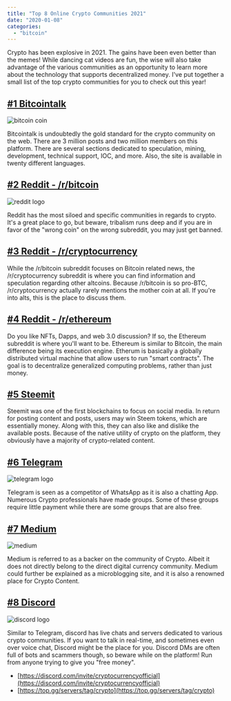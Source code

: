 ```yaml
---
title: "Top 8 Online Crypto Communities 2021"
date: "2020-01-08"
categories: 
  - "bitcoin"
---
```


Crypto has been explosive in 2021. The gains have been even better than the memes! While dancing cat videos are fun, the wise will also take advantage of the various communities as an opportunity to learn more about the technology that supports decentralized money. I've put together a small list of the top crypto communities for you to check out this year!

## [#1 Bitcointalk](https://bitcointalk.org/)

![bitcoin coin](/img/btc.png)

Bitcointalk is undoubtedly the gold standard for the crypto community on the web. There are 3 million posts and two million members on this platform. There are several sections dedicated to speculation, mining, development, technical support, IOC, and more. Also, the site is available in twenty different languages.

## [#2 Reddit - /r/bitcoin](http://reddit.com/r/bitcoin)

![reddit logo](/img/1_e3E0OQzfYCuWk0pket5dAA-1024x576.png)

Reddit has the most siloed and specific communities in regards to crypto. It's a great place to go, but beware, tribalism runs deep and if you are in favor of the "wrong coin" on the wrong subreddit, you may just get banned.

## [#3 Reddit - /r/cryptocurrency](https://www.reddit.com/r/cryptocurrency/)

While the /r/bitcoin subreddit focuses on Bitcoin related news, the /r/cryptocurrency subreddit is where you can find information and speculation regarding other altcoins. Because /r/bitcoin is so pro-BTC, /r/cryptocurrency actually rarely mentions the mother coin at all. If you're into alts, this is the place to discuss them.

## [#4 Reddit - /r/ethereum](https://www.reddit.com/r/ethereum/)

Do you like NFTs, Dapps, and web 3.0 discussion? If so, the Ethereum subreddit is where you'll want to be. Ethereum is similar to Bitcoin, the main difference being its execution engine. Etherum is basically a globally distributed virtual machine that allow users to run "smart contracts". The goal is to decentralize generalized computing problems, rather than just money.

## [#5 Steemit](https://steemit.com/)

Steemit was one of the first blockchains to focus on social media. In return for posting content and posts, users may win Steem tokens, which are essentially money. Along with this, they can also like and dislike the available posts. Because of the native utility of crypto on the platform, they obviously have a majority of crypto-related content.

## [#6 Telegram](https://telegramcryptogroups.com/)

![telegram logo](/img/unnamed.png)

Telegram is seen as a competitor of WhatsApp as it is also a chatting App. Numerous Crypto professionals have made groups. Some of these groups require little payment while there are some groups that are also free.

## [#7 Medium](https://medium.com/search?q=crypto)

![medium](/img/1_I0E7U5xI-4UvnkExSGKp_w.png)

Medium is referred to as a backer on the community of Crypto. Albeit it does not directly belong to the direct digital currency community. Medium could further be explained as a microblogging site, and it is also a renowned place for Crypto Content.

## [#8 Discord](https://top.gg/servers/tag/crypto)

![discord logo](/img/discord-logo-logodownload-download-logotipos-1.png)

Similar to Telegram, discord has live chats and servers dedicated to various crypto communities. If you want to talk in real-time, and sometimes even over voice chat, Discord might be the place for you. Discord DMs are often full of bots and scammers though, so beware while on the platform! Run from anyone trying to give you "free money".

- [https://discord.com/invite/cryptocurrencyofficial](https://discord.com/invite/cryptocurrencyofficial)
- [https://top.gg/servers/tag/crypto](https://top.gg/servers/tag/crypto)
